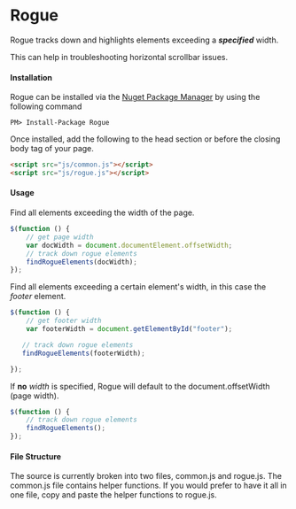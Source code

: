 # Rogue
Rogue tracks down and highlights elements exceeding a ***specified*** width.

This can help in troubleshooting horizontal scrollbar issues. 

#### Installation ####

Rogue can be installed via the [Nuget Package Manager](https://www.nuget.org/packages/Rogue/) by using the following command

    PM> Install-Package Rogue 
    
Once installed, add the following to the head section or before the closing body tag of your page.
```html
<script src="js/common.js"></script>
<script src="js/rogue.js"></script>
```

#### Usage ####

Find all elements exceeding the width of the page.
```javascript
$(function () {
    // get page width
    var docWidth = document.documentElement.offsetWidth;
    // track down rogue elements
    findRogueElements(docWidth);
});
```

Find all elements exceeding a certain element's width, in this case the *footer* element.
```javascript
$(function () {
    // get footer width
    var footerWidth = document.getElementById("footer");

   // track down rogue elements
   findRogueElements(footerWidth);

});
```

If **no** *width* is specified, Rogue will default to the document.offsetWidth (page width).
```javascript
$(function () {
    // track down rogue elements
    findRogueElements();
});
```
#### File Structure ####

The source is currently broken into two files, common.js and rogue.js. The common.js file contains helper functions. 
If you would prefer to have it all in one file, copy and paste the helper functions to rogue.js.
